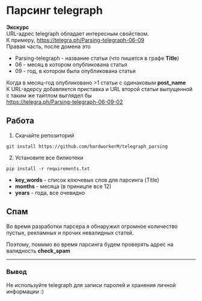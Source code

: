 # Парсинг telegraph

**Экскурс** \
  URL-адрес telegraph обладает интересным свойством. \
К примеру, https://telegra.ph/Parsing-telegraph-06-09 \
Правая часть, после домена это
- Parsing-telegraph - название статьи (что пишется в графе **Title**)
- 06 - месяц в котором опубликована статья 
- 09 - год, в котором была опубликована статья 

Когда в месяц-год опубликовано >1 статьи с одинаковым **post_name**\
К URL-адерсу добавляется приставка и URL второй статьи выпущенной с таким же тайтлом выглядел бы\
https://telegra.ph/Parsing-telegraph-06-09-02

## Работа 
1. Скачайте репозиторий 
```
git install https://github.com/hardworkerM/telegraph_parsing
```
2. Установите все билиотеки
```
pip install -r requirements.txt
```

- **key_words** - список ключевых слов для парсинга (Title)
- **months** - месяца (в приницпе все 12)
- **years** - года, все очевидно

## Спам
Во время разработки парсера я обнаружил огромное количество пустых, рекламных и прочих невалидных статей.

Поэтому, помимо во время парсинга будем проверять адрес на валидность **check_spam**

____

### Вывод
Не используйте telegraph для записи паролей и хранения личной информации :)

